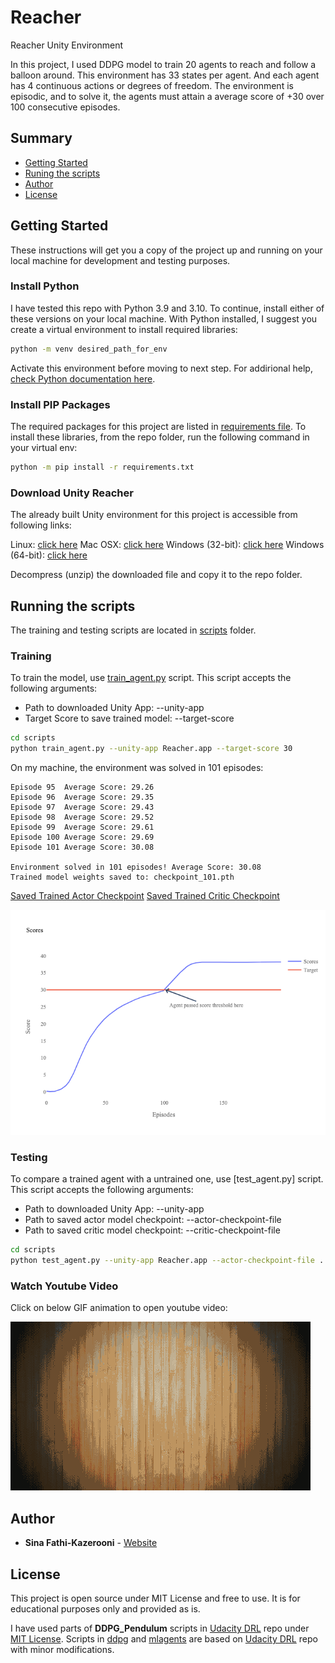 # Reacher
Reacher Unity Environment

In this project, I used DDPG model to train 20 agents to reach and follow a balloon around. This environment has 33 states per agent. And each agent has 4 continuous actions or degrees of freedom. The environment is episodic, and to solve it, the agents must attain a average score of +30 over 100 consecutive episodes.

## Summary

- [Getting Started](#getting-started)
- [Runing the scripts](#running-the-scripts)
- [Author](#author)
- [License](#license)

## Getting Started

These instructions will get you a copy of the project up and running on your local machine for development and testing purposes.

### Install Python
I have tested this repo with Python 3.9 and 3.10. To continue, install either of these versions on your local machine. With Python installed, I suggest you create a virtual environment to install required libraries:

```bash
python -m venv desired_path_for_env
```
Activate this environment before moving to next step. For addirional help, [check Python documentation here](https://docs.python.org/3/library/venv.html).

### Install PIP Packages

The required packages for this project are listed in [requirements file](requirements.txt). To install these libraries, from the repo folder, run the following command in your virtual env:

```bash
python -m pip install -r requirements.txt
```


### Download Unity Reacher
The already built Unity environment for this project is accessible from following links:

Linux: [click here](https://s3-us-west-1.amazonaws.com/udacity-drlnd/P2/Reacher/Reacher_Linux.zip)
Mac OSX: [click here](https://s3-us-west-1.amazonaws.com/udacity-drlnd/P2/Reacher/Reacher.app.zip)
Windows (32-bit): [click here](https://s3-us-west-1.amazonaws.com/udacity-drlnd/P2/Reacher/Reacher_Windows_x86.zip)
Windows (64-bit): [click here](https://s3-us-west-1.amazonaws.com/udacity-drlnd/P2/Reacher/Reacher_Windows_x86_64.zip)


Decompress (unzip) the downloaded file and copy it to the repo folder.

## Running the scripts

The training and testing scripts are located in [scripts](scripts) folder.

### Training

To train the model, use [train_agent.py](scripts/train_agent.py) script. This script accepts the following arguments:

- Path to downloaded Unity App: --unity-app
- Target Score to save trained model: --target-score

```bash
cd scripts
python train_agent.py --unity-app Reacher.app --target-score 30
```


On my machine, the environment was solved in 101 episodes:

```
Episode 95	Average Score: 29.26
Episode 96	Average Score: 29.35
Episode 97	Average Score: 29.43
Episode 98	Average Score: 29.52
Episode 99	Average Score: 29.61
Episode 100	Average Score: 29.69
Episode 101	Average Score: 30.08

Environment solved in 101 episodes!	Average Score: 30.08
Trained model weights saved to: checkpoint_101.pth
```

[Saved Trained Actor Checkpoint](checkpoints/actor_checkpoint_101.pth)
[Saved Trained Critic Checkpoint](checkpoints/critic_checkpoint_101.pth)

![Trained Model Scores](images/train_scores.png)

### Testing

To compare a trained agent with a untrained one, use [test_agent.py] script. This script accepts the following arguments: 

- Path to downloaded Unity App: --unity-app
- Path to saved actor model checkpoint: --actor-checkpoint-file
- Path to saved critic model checkpoint: --critic-checkpoint-file

```bash
cd scripts
python test_agent.py --unity-app Reacher.app --actor-checkpoint-file ../checkpoints/actor_checkpoint_101.pth --critic-checkpoint-file ../checkpoints/critic_checkpoint_101.pth
```

### Watch Youtube Video
Click on below GIF animation to open youtube video:

[![Watch the video](images/thumbnail.gif)](https://youtu.be/WXqnsGrODL4)


## Author
  - **Sina Fathi-Kazerooni** - 
    [Website](https://sinafathi.com)


## License

This project is open source under MIT License and free to use. It is for educational purposes only and provided as is.

I have used parts of **DDPG_Pendulum** scripts in [Udacity DRL](https://github.com/udacity/deep-reinforcement-learning/) repo under [MIT License](https://github.com/udacity/deep-reinforcement-learning/blob/master/LICENSE). Scripts in [ddpg](ddpg) and [mlagents](mlagents) are based on [Udacity DRL](https://github.com/udacity/deep-reinforcement-learning/) repo with minor modifications.
